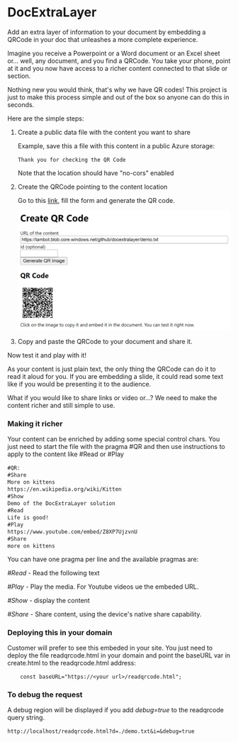 # DocExtraLayer
Add an extra layer of information to your document by embedding a QRCode in your doc that unleashes a more complete experience.

Imagine you receive a Powerpoint or a Word document or an Excel sheet or... well, any document, and you find a QRCode. You take your phone, point at it and you now have access to a richer content connected to that slide or section.

Nothing new you would think, that's why we have QR codes! This project is just to make this process simple and out of the box so anyone can do this in seconds.

Here are the simple steps:

1. Create a public data file with the content you want to share

    Example, save this a file with this content in a public Azure storage:
    ```
    Thank you for checking the QR Code
    ```
    Note that the location should have "no-cors" enabled

2. Create the QRCode pointing to the content location

    Go to this [link](https://lambot.blob.core.windows.net/github/docextralayer/create.html), fill the form and generate the QR code.

    ![image](./image.png)

3. Copy and paste the QRCode to your document and share it.

Now test it and play with it!

As your content is just plain text, the only thing the QRCode can do it to read it aloud for you. If you are embedding a slide, it could read some text like if you would be presenting it to the audience. 

What if you would like to share links or video or...?
We need to make the content richer and still simple to use.

### Making it richer

Your content can be enriched by adding some special control chars. You just need to start the file with the pragma #QR and then use instructions to apply to the content like #Read or #Play

```
#QR:
#Share
More on kittens
https://en.wikipedia.org/wiki/Kitten
#Show
Demo of the DocExtraLayer solution
#Read
Life is good!
#Play
https://www.youtube.com/embed/Z8XP7UjzvnU
#Share
more on kittens
```

You can have one pragma per line and the available pragmas are:

*#Read* - Read the following text

*#Play* - Play the media. For Youtube videos ue the embeded URL.

*#Show* - display the content

*#Share* - Share content, using the device's native share capability. 

### Deploying this in your domain

Customer will prefer to see this embeded in your site. You just need to deploy the file readqrcode.html in your domain and point the baseURL var in create.html to the readqrcode.html address:

```
    const baseURL="https://<your url>/readqrcode.html";
```

### To debug the request

A debug region will be displayed if you add *debug=true* to the readqrcode query string.

```
http://localhost/readqrcode.html?d=./demo.txt&i=&debug=true
```

